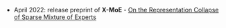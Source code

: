 
- April 2022: release preprint of **X-MoE** - [On the Representation Collapse of Sparse Mixture of Experts](https://arxiv.org/abs/2204.09179)
